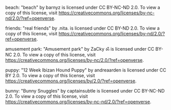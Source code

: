 beach:
"beach" by barnyz is licensed under CC BY-NC-ND 2.0. To view a copy of this license, visit https://creativecommons.org/licenses/by-nc-nd/2.0/?ref=openverse.

friends:
"real friends" by .nita. is licensed under CC BY-ND 2.0. To view a copy of this license, visit https://creativecommons.org/licenses/by-nd/2.0/?ref=openverse.

amusement park:
"Amusement park" by ZaCky ॐ is licensed under CC BY-NC 2.0. To view a copy of this license, visit https://creativecommons.org/licenses/by-nc/2.0/?ref=openverse.

puppy:
"12 Week Ibizan Hound Puppy" by andreaarden is licensed under CC BY 2.0. To view a copy of this license, visit https://creativecommons.org/licenses/by/2.0/?ref=openverse.

bunny:
"Bunny Snuggles" by captainsubtle is licensed under CC BY-NC-ND 2.0. To view a copy of this license, visit https://creativecommons.org/licenses/by-nc-nd/2.0/?ref=openverse.
